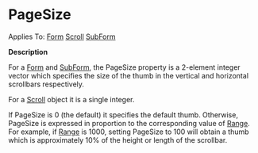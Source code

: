 




<h1 class="heading"><span class="name">PageSize</span></h1>

Applies To: [Form](./form.md) [Scroll](./scroll.md) [SubForm](./subform.md)


**Description**


For a [Form](./form.md) and [SubForm](./subform.md), the PageSize property is a 2-element integer vector which specifies the size of the thumb in the vertical and horizontal scrollbars respectively.


For a [Scroll](./scroll.md) object it is a single integer.


If PageSize is 0 (the default) it specifies the default thumb. Otherwise, PageSize is expressed in proportion to the corresponding value of [Range](range.md). For example, if [Range](range.md) is 1000, setting PageSize to 100 will obtain a thumb which is approximately 10% of the height or length of the scrollbar.






